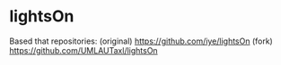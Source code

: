 # lightsOn
Based that repositories: (original) https://github.com/iye/lightsOn  (fork) https://github.com/UMLAUTaxl/lightsOn
